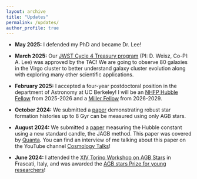 ```yaml
---
layout: archive
title: "Updates"
permalink: /updates/
author_profile: true
---
```


- **May 2025:** I defended my PhD and became Dr. Lee!

- **March 2025:** Our [JWST Cycle 4 Treasury program](https://www.stsci.edu/jwst/science-execution/program-information?id=7763) (PI: D. Weisz, Co-PI: A. Lee) was approved by the TAC! We are going to observe 80 galaxies in the Virgo cluster to better understand galaxy cluster evolution along with exploring many other scientific applications. 

- **February 2025:** I accepted a four-year postdoctoral position in the department of Astronomy at UC Berkeley! I will be an [NHFP Hubble Fellow](https://www.stsci.edu/stsci-research/fellowships/nasa-hubble-fellowship-program/2025-nhfp-fellows) from 2025-2026 and a [Miller Fellow](https://miller.berkeley.edu/fellowship/awards) from 2026-2029.

- **October 2024:** We submitted a [paper](https://arxiv.org/abs/2410.09256) demonstrating robust star formation histories up to 8 Gyr can be measured using only AGB stars. 

- **August 2024:** We submitted a [paper](https://arxiv.org/abs/2408.03474) measuring the Hubble constant using a new standard candle, the JAGB method. This paper was covered by [Quanta](https://www.quantamagazine.org/the-webb-telescope-further-deepens-the-biggest-controversy-in-cosmology-20240813/). You can find an interview of me talking about this paper on the YouTube channel [Cosmology Talks](https://www.youtube.com/watch?v=mpSsmyInrEA&t=1262s)!

- **June 2024:** I attended the [XIV Torino Workshop on AGB Stars](https://indico.ict.inaf.it/event/2523/page/1335-prize-for-young-researchers) in Frascati, Italy, and was awarded the [AGB stars Prize for young researchers](https://indico.ict.inaf.it/event/2523/page/1335-prize-for-young-researchers)!
